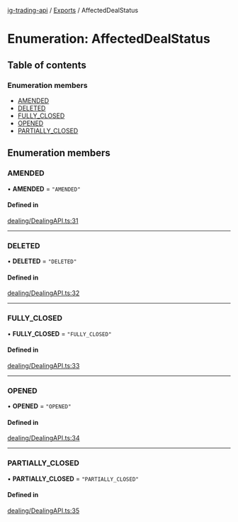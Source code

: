 [ig-trading-api](../README.md) / [Exports](../modules.md) / AffectedDealStatus

# Enumeration: AffectedDealStatus

## Table of contents

### Enumeration members

- [AMENDED](AffectedDealStatus.md#amended)
- [DELETED](AffectedDealStatus.md#deleted)
- [FULLY_CLOSED](AffectedDealStatus.md#fully_closed)
- [OPENED](AffectedDealStatus.md#opened)
- [PARTIALLY_CLOSED](AffectedDealStatus.md#partially_closed)

## Enumeration members

### AMENDED

• **AMENDED** = `"AMENDED"`

#### Defined in

[dealing/DealingAPI.ts:31](https://github.com/bennycode/ig-trading-api/blob/c7d6810/src/dealing/DealingAPI.ts#L31)

---

### DELETED

• **DELETED** = `"DELETED"`

#### Defined in

[dealing/DealingAPI.ts:32](https://github.com/bennycode/ig-trading-api/blob/c7d6810/src/dealing/DealingAPI.ts#L32)

---

### FULLY_CLOSED

• **FULLY_CLOSED** = `"FULLY_CLOSED"`

#### Defined in

[dealing/DealingAPI.ts:33](https://github.com/bennycode/ig-trading-api/blob/c7d6810/src/dealing/DealingAPI.ts#L33)

---

### OPENED

• **OPENED** = `"OPENED"`

#### Defined in

[dealing/DealingAPI.ts:34](https://github.com/bennycode/ig-trading-api/blob/c7d6810/src/dealing/DealingAPI.ts#L34)

---

### PARTIALLY_CLOSED

• **PARTIALLY_CLOSED** = `"PARTIALLY_CLOSED"`

#### Defined in

[dealing/DealingAPI.ts:35](https://github.com/bennycode/ig-trading-api/blob/c7d6810/src/dealing/DealingAPI.ts#L35)
